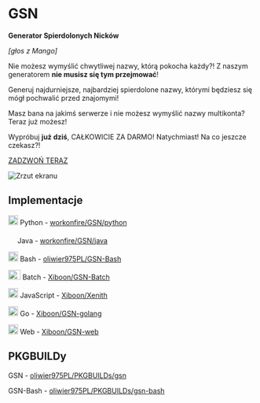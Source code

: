 # GSN
**Generator Spierdolonych Nicków**

*[głos z Mango]*

Nie możesz wymyślić chwytliwej nazwy, którą pokocha każdy?!
Z naszym generatorem **nie musisz się tym przejmować**!

Generuj najdurniejsze, najbardziej spierdolone nazwy, którymi będziesz się mógł pochwalić przed znajomymi!

Masz bana na jakimś serwerze i nie możesz wymyślić nazwy multikonta?
Teraz już możesz!

Wypróbuj **już dziś**, CAŁKOWICIE ZA DARMO! Natychmiast! Na co jeszcze czekasz?!

[ZADZWOŃ TERAZ](https://ujeb.se/wziumownica)

![Zrzut ekranu](https://i.imgur.com/NGdWUBF.png)

## Implementacje

[<img src="https://i.imgur.com/Z4gZ4gl.png" width="20" height="20" />](https://i.imgur.com/Z4gZ4gl.png) Python - [workonfire/GSN/python](https://github.com/workonfire/GSN/tree/master/python)

[<img src="https://i.imgur.com/f0aaknU.png" width="15" height="20" />](https://i.imgur.com/f0aaknU.png) Java - [workonfire/GSN/java](https://github.com/workonfire/GSN/tree/master/java)

[<img src="https://i.imgur.com/ISOIPos.png" width="20" height="20" />](https://i.imgur.com/ISOIPos.png) Bash - [oliwier975PL/GSN-Bash](https://github.com/oliwier975PL/GSN-Bash)

 [<img src="https://i.imgur.com/uv4V4fj.png" width="25" height="20" />](https://i.imgur.com/uv4V4fj.png) Batch - [Xiboon/GSN-Batch](https://github.com/Xiboon/GSN-Batch)

 [<img src="https://i.imgur.com/D7s80su.png" width="20" height="20" />](https://i.imgur.com/D7s80su.png) JavaScript - [Xiboon/Xenith](https://github.com/Xiboon/Xenith/blob/master/commands/gsn.js)

 [<img src="https://secure.meetupstatic.com/photos/event/5/4/8/a/600_331101642.jpeg" width="20" height="20" />](https://secure.meetupstatic.com/photos/event/5/4/8/a/600_331101642.jpeg) Go - [Xiboon/GSN-golang](https://github.com/Xiboon/gsn-golang)

[<img src="https://i.imgur.com/I8eDmlc.png" width="20" height="20" />](https://i.imgur.com/I8eDmlc.png) Web - [Xiboon/GSN-web](https://github.com/Xiboon/gsn-web)

## PKGBUILDy
GSN - [oliwier975PL/PKGBUILDs/gsn](https://github.com/oliwier975PL/PKGBUILDs/tree/master/gsn)

GSN-Bash - [oliwier975PL/PKGBUILDs/gsn-bash](https://github.com/oliwier975PL/PKGBUILDs/tree/master/gsn-bash)
